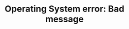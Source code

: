 ---
title: "Operating System error: Bad message"
description: "More information on what to do when OS errors mark the installation as unhealthy."
---